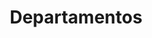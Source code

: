 ---
title: Departamentos
weight: 1
menu: 
  main:
    parent: regiones
    identifier: departamentos
---